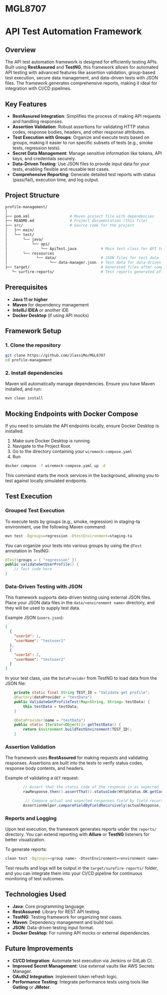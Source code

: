 # MGL8707

# API Test Automation Framework

## Overview

The API test automation framework is designed for efficiently testing APIs. Built using **RestAssured** and **TestNG**, this framework allows for automated API testing with advanced features like assertion validation, group-based test execution, secure data management, and data-driven tests with JSON files. The framework generates comprehensive reports, making it ideal for integration with CI/CD pipelines.

## Key Features

- **RestAssured Integration**: Simplifies the process of making API requests and handling responses.
- **Assertion Validation**: Robust assertions for validating HTTP status codes, response bodies, headers, and other response attributes.
- **Test Execution with Groups**: Organize and execute tests based on groups, making it easier to run specific subsets of tests (e.g., smoke tests, regression tests).
- **Secret Data Management**: Manage sensitive information like tokens, API keys, and credentials securely.
- **Data-Driven Testing**: Use JSON files to provide input data for your tests, enabling flexible and reusable test cases.
- **Comprehensive Reporting**: Generate detailed test reports with status (pass/fail), execution time, and log output.

## Project Structure

```bash
profile-management/
│
├── pom.xml                  # Maven project file with dependencies
├── README.md                # Project documentation (this file)
├── src/                     # Source code for the project
│   ├── main/
│   └── test/
│       └── java/
│           └── api/
│               └── ApiTest.java           # Main test class for API tests
│       └── ressources       
│             └── data/                    # JSON files for test data
│                   └── data-manager.json  # Test data for data-driven tests
├── target/                                # Generated files after compilation
   └─ surfire-reports/                     # Test reports generated after execution
```

## Prerequisites

- **Java 11 or higher**
- **Maven** for dependency management
- **IntelliJ IDEA** or another IDE
- **Docker Desktop** (if using API mocks)

## Framework Setup

### 1. Clone the repository

```bash
git clone https://github.com/JlassiMo/MGL8707
cd profile-management
```

### 2. Install dependencies

Maven will automatically manage dependencies. Ensure you have Maven installed, and run:

```bash
mvn clean install
```
## Mocking Endpoints with Docker Compose
If you need to simulate the API endpoints locally, ensure Docker Desktop is installed.

1. Make sure Docker Desktop is running.
2. Navigate to the Project Root.  
3. Go to the directory containing your `wiremock-compose.yaml`
4. Run
```bash
docker compose -f wiremock-compose.yaml up -d
```
This command starts the mock services in the background, allowing you to test against locally simulated endpoints.


## Test Execution

### Grouped Test Execution

To execute tests by groups (e.g., smoke, regression) in staging-ta environment, use the following Maven command:

```bash
mvn test -Dgroups=regression -DtestEnvironment=staging-ta
```

You can organize your tests into various groups by using the `@Test` annotation in TestNG:

```java
@Test(groups = { "regression" })
public validateGetUserProfile() {
    // Test code here
}
```

### Data-Driven Testing with JSON

This framework supports data-driven testing using external JSON files. Place your JSON data files in the `data/<environment name>` directory, and they will be used to supply test data.

Example JSON (`users.json`):

```json
[
  {
    "userId": 1,
    "userName": "testuser1"
  },
  {
    "userId": 2,
    "userName": "testuser2"
  }
]
```

In your test class, use the `DataProvider` from TestNG to load data from the JSON file:

```java
    private static final String TEST_ID = "Validate get profile";
    @Factory(dataProvider = "testData")
    public ValidateGetProfileTest(Map<String, String> testData) {
        this.testData = testData;
    }

    @DataProvider(name = "testData")
    public static Iterator<Object[]> getTestData() {
        return Environment.buildTestEnvironment(TEST_ID);
    }
```

### Assertion Validation

The framework uses **RestAssured** for making requests and validating responses. Assertions are built into the tests to verify status codes, response body contents, and headers.

Example of validating a `GET` request:

```java
        // Assert that the status code of the response is as expected
        rawResponse.then().assertThat().statusCode(HttpStatus.OK.getCode());
```
```java
         // Compare actual and expected responses field by field recursively
        AssertionHelper.compareFieldByFieldRecursively(actualResponse, expectedResponse);
```

### Reports and Logging

Upon test execution, the framework generates reports under the `reports/` directory. You can extend reporting with **Allure** or **TestNG** listeners for better visualization.

To generate reports:

```bash
clean test -Dgroups=<group name> -DtestEnvironment=<environment name>
```

Test results and logs will be output in the `target/surefire-reports/` folder, and you can integrate them into your CI/CD pipeline for continuous monitoring of test outcomes.

## Technologies Used

- **Java**: Core programming language.
- **RestAssured**: Library for REST API testing.
- **TestNG**: Testing framework for organizing test cases.
- **Maven**: Dependency management and build tool.
- **JSON**: Data-driven testing input format.
- **Docker Desktop**: For running API mocks or external dependencies.

## Future Improvements

- **CI/CD Integration**: Automate test execution via Jenkins or GitLab CI.
- **Improved Secret Management**: Use external vaults like AWS Secrets Manager.
- **OAuth2 Integration**: Implement token refresh logic.
- **Performance Testing**: Integrate performance tests using tools like **Gatling** or **JMeter**.
